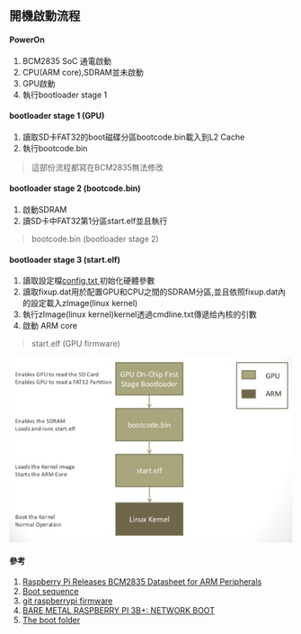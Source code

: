## 開機啟動流程

#### PowerOn
1. BCM2835 SoC 通電啟動 
2. CPU(ARM core),SDRAM並未啟動
3. GPU啟動
4. 執行bootloader stage 1

#### bootloader stage 1 (GPU)
1. 讀取SD卡FAT32的boot磁碟分區bootcode.bin載入到L2 Cache 
2. 執行bootcode.bin
> 這部份流程都寫在BCM2835無法修改

#### bootloader stage 2 (bootcode.bin)
1. 啟動SDRAM
2. 讀SD卡中FAT32第1分區start.elf並且執行
>  bootcode.bin (bootloader stage 2)

#### bootloader stage 3 (start.elf)
1. 讀取設定檔[config.txt ](https://www.raspberrypi.org/documentation/configuration/config-txt/)初始化硬體參數
2. 讀取fixup.dat用於配置GPU和CPU之間的SDRAM分區,並且依照fixup.dat內的設定載入zImage(linux kernel)
3. 執行zImage(linux kernel)kernel透過cmdline.txt傳遞给內核的引數
4. 啟動 ARM core
> start.elf (GPU firmware) 


![asd](/documents/images/zo803Hq.png)
#### 參考
1. [Raspberry Pi Releases BCM2835 Datasheet for ARM Peripherals](https://www.cnx-software.com/2012/02/07/raspberry-pi-releases-bcm2835-datasheet-for-arm-peripherals/) 
2. [Boot sequence](https://www.raspberrypi.org/documentation/hardware/raspberrypi/bootmodes/bootflow.md)
3. [git raspberrypi firmware](https://github.com/raspberrypi/firmware)
4. [BARE METAL RASPBERRY PI 3B+: NETWORK BOOT](https://metebalci.com/blog/bare-metal-rpi3-network-boot/)
5. [The boot folder](https://www.raspberrypi.org/documentation/configuration/boot_folder.md)